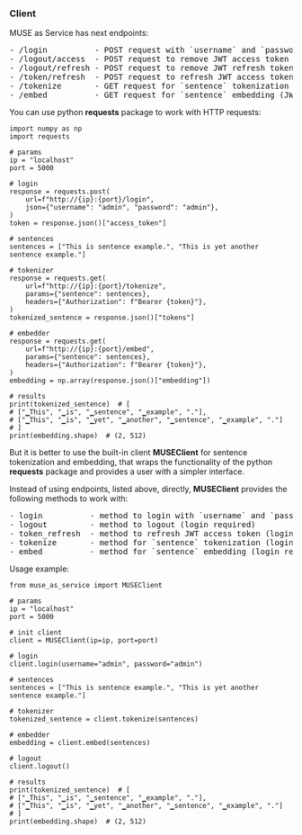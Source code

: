 ### Client
MUSE as Service has next endpoints:
<pre>
- /login          - POST request with `username` and `password` to get JWT tokens (access and refresh)
- /logout/access  - POST request to remove JWT access token (JWT access token required)
- /logout/refresh - POST request to remove JWT refresh token (JWT refresh token required)
- /token/refresh  - POST request to refresh JWT access token (JWT refresh token required)
- /tokenize       - GET request for `sentence` tokenization (JWT access token required)
- /embed          - GET request for `sentence` embedding (JWT access token required)
</pre>

You can use python **requests** package to work with HTTP requests:
```python3
import numpy as np
import requests

# params
ip = "localhost"
port = 5000

# login
response = requests.post(
    url=f"http://{ip}:{port}/login",
    json={"username": "admin", "password": "admin"},
)
token = response.json()["access_token"]

# sentences
sentences = ["This is sentence example.", "This is yet another sentence example."]

# tokenizer
response = requests.get(
    url=f"http://{ip}:{port}/tokenize",
    params={"sentence": sentences},
    headers={"Authorization": f"Bearer {token}"},
)
tokenized_sentence = response.json()["tokens"]

# embedder
response = requests.get(
    url=f"http://{ip}:{port}/embed",
    params={"sentence": sentences},
    headers={"Authorization": f"Bearer {token}"},
)
embedding = np.array(response.json()["embedding"])

# results
print(tokenized_sentence)  # [
# ["▁This", "▁is", "▁sentence", "▁example", "."],
# ["▁This", "▁is", "▁yet", "▁another", "▁sentence", "▁example", "."]
# ]
print(embedding.shape)  # (2, 512)
```

But it is better to use the built-in client **MUSEClient** for sentence tokenization and embedding, that wraps the functionality of the python **requests** package and provides a user with a simpler interface.

Instead of using endpoints, listed above, directly, **MUSEClient** provides the following methods to work with:
<pre>
- login          - method to login with `username` and `password`
- logout         - method to logout (login required)
- token_refresh  - method to refresh JWT access token (login required)
- tokenize       - method for `sentence` tokenization (login required)
- embed          - method for `sentence` embedding (login required)
</pre>

Usage example:
```python3
from muse_as_service import MUSEClient

# params
ip = "localhost"
port = 5000

# init client
client = MUSEClient(ip=ip, port=port)

# login
client.login(username="admin", password="admin")

# sentences
sentences = ["This is sentence example.", "This is yet another sentence example."]

# tokenizer
tokenized_sentence = client.tokenize(sentences)

# embedder
embedding = client.embed(sentences)

# logout
client.logout()

# results
print(tokenized_sentence)  # [
# ["▁This", "▁is", "▁sentence", "▁example", "."],
# ["▁This", "▁is", "▁yet", "▁another", "▁sentence", "▁example", "."]
# ]
print(embedding.shape)  # (2, 512)
```
